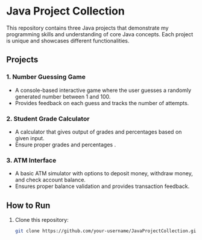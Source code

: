 # Java Project Collection

This repository contains three Java projects that demonstrate my programming skills and understanding of core Java concepts. Each project is unique and showcases different functionalities.

## Projects

### 1. Number Guessing Game
- A console-based interactive game where the user guesses a randomly generated number between 1 and 100.
- Provides feedback on each guess and tracks the number of attempts.

### 2. Student Grade Calculator
- A calculator that gives output of grades and percentages based on given input.
- Ensure proper grades and percentages .

### 3. ATM Interface
- A basic ATM simulator with options to deposit money, withdraw money, and check account balance.
- Ensures proper balance validation and provides transaction feedback.

## How to Run
1. Clone this repository:
   ```bash
   git clone https://github.com/your-username/JavaProjectCollection.git
